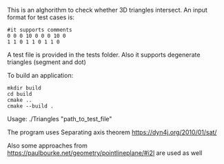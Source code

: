 This is an alghorithm to check whether 3D triangles intersect. An input format for test cases is: 
```
#it supports comments
0 0 0 10 0 0 0 10 0
1 1 0 1 1 0 1 1 0
```
A test file is provided in the tests folder.
Also it supports degenerate triangles (segment and dot) 

To build an application: 
```
mkdir build
cd build
cmake ..
cmake --build .
```

Usage:
./Triangles "path_to_test_file"

The program uses Separating axis theorem https://dyn4j.org/2010/01/sat/

Also some approaches from https://paulbourke.net/geometry/pointlineplane/#i2l are used as well
